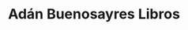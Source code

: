 ---
title: "Adán Buenosayres Libros"
url: /ciudad-autonoma-de-buenos-aires/adan-buenosayres-libros/
shop: libros
---